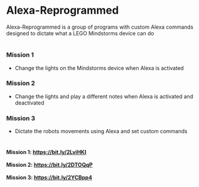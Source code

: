 # Alexa-Reprogrammed 

Alexa-Reprogrammed is a group of programs with custom Alexa commands designed to dictate what a LEGO Mindstorms device can do

#

### Mission 1
* Change the lights on the Mindstorms device when Alexa is activated

### Mission 2
* Change the lights and play a different notes when Alexa is activated and deactivated

### Mission 3
* Dictate the robots movements using Alexa and set custom commands

#

<p>
  <b>Mission 1: <b/><a href = "Mission 1">https://bit.ly/2LviHKI</a>
  <br><br>
  <b>Mission 2: <b/><a href = "Mission 2">https://bit.ly/2DTOQqP</a>
  <br><br>
  <b>Mission 3: <b/><a href = "Mission 3">https://bit.ly/2YCBpp4</a>
</p>
